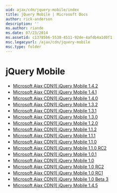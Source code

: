 ```yaml
---
uid: ajax/cdn/jquery-mobile/index
title: jQuery Mobile | Microsoft Docs
author: rick-anderson
description: ''
ms.author: riande
ms.date: 07/23/2014
ms.assetid: c13785b6-5538-4511-92de-4afdb4a1d0f1
msc.legacyurl: /ajax/cdn/jquery-mobile
msc.type: folder
---
```

<a name="jquery-mobile"></a>jQuery Mobile
====================
- [Microsoft Ajax CDN의 jQuery Mobile 1.4.2](cdnjquerymobile142.md)
- [Microsoft Ajax CDN의 jQuery Mobile 1.4.1](cdnjquerymobile141.md)
- [Microsoft Ajax CDN의 jQuery Mobile 1.4.0](cdnjquerymobile140.md)
- [Microsoft Ajax CDN의 jQuery Mobile 1.3.2](cdnjquerymobile132.md)
- [Microsoft Ajax CDN의 jQuery Mobile 1.3.1](cdnjquerymobile131.md)
- [Microsoft Ajax CDN의 jQuery Mobile 1.3.0](cdnjquerymobile130.md)
- [Microsoft Ajax CDN의 jQuery Mobile 1.2.0](cdnjquerymobile120.md)
- [Microsoft Ajax CDN의 jQuery Mobile 1.1.2](cdnjquerymobile112.md)
- [Microsoft Ajax CDN의 jQuery Mobile 1.1.1](cdnjquerymobile111.md)
- [Microsoft Ajax CDN의 jQuery Mobile 1.1.0](cdnjquerymobile110.md)
- [Microsoft Ajax CDN의 jQuery Mobile 1.1.0 RC2](cdnjquerymobile110rc2.md)
- [Microsoft Ajax CDN의 jQuery Mobile 1.0.1](cdnjquerymobile101.md)
- [Microsoft Ajax CDN의 jQuery Mobile 1.0](cdnjquerymobile10.md)
- [Microsoft Ajax CDN의 jQuery Mobile 1.0 RC2](cdnjquerymobile10rc2.md)
- [Microsoft Ajax CDN의 jQuery Mobile 1.0 RC1](cdnjquerymobile10rc1.md)
- [Microsoft Ajax CDN의 jQuery Mobile 1.0 Beta 3](cdnjquerymobile10b3.md)
- [Microsoft Ajax CDN의 jQuery Mobile 1.4.5](cdnjquerymobile145.md)
